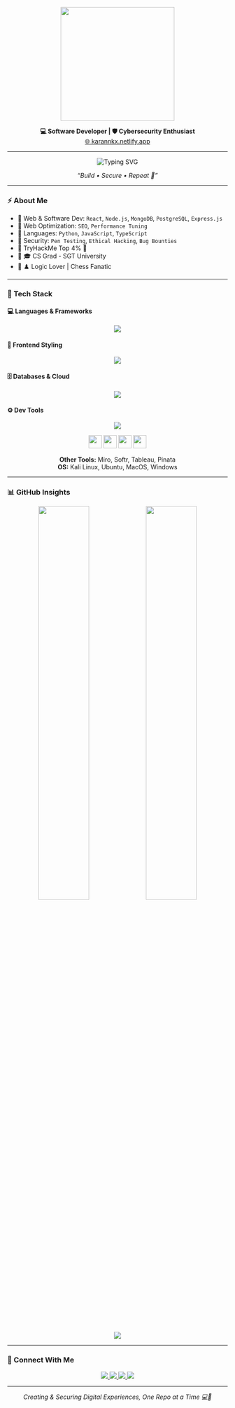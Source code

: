 <p align="center">
  <img src="https://media.giphy.com/media/qgQUggAC3Pfv687qPC/giphy.gif" width="260" />
</p>

<p align="center">
  <b>💻 Software Developer | 🛡️ Cybersecurity Enthusiast</b><br/>
  <a href="https://karannkx.netlify.app" target="_blank">🌐 karannkx.netlify.app</a>
</p>

---

<p align="center">
  <img src="https://readme-typing-svg.demolab.com?font=Fira+Code&pause=1000&color=00BFFF&width=435&lines=%F0%9F%A7%91%E2%80%8D%F0%9F%92%BB+Build+%E2%80%A2+%F0%9F%9B%A1%EF%B8%8F+Secure+%E2%80%A2+%F0%9F%94%81+Repeat" alt="Typing SVG" />
</p>

<p align="center"><i>“Build • Secure • Repeat 🔁”</i></p>

---

### ⚡ About Me

- 🔹 Web & Software Dev: `React`, `Node.js`, `MongoDB`, `PostgreSQL`, `Express.js`
- 🔹 Web Optimization: `SEO`, `Performance Tuning`
- 🔹 Languages: `Python`, `JavaScript`, `TypeScript`
- 🔹 Security: `Pen Testing`, `Ethical Hacking`, `Bug Bounties`
- 🔹 TryHackMe Top 4% 🧠
- 🔹 🎓 CS Grad - SGT University  
- 🔹 ♟️ Logic Lover | Chess Fanatic

---

### 🧠 Tech Stack

#### 💻 Languages & Frameworks
<p align="center">
  <img src="https://skillicons.dev/icons?i=python,js,typescript,react,nodejs,express,flask,wordpress" />
</p>

#### 🎨 Frontend Styling
<p align="center">
  <img src="https://skillicons.dev/icons?i=html,css,tailwind,scss,bootstrap" />
</p>

#### 🗄️ Databases & Cloud
<p align="center">
  <img src="https://skillicons.dev/icons?i=mongodb,postgres,firebase,cloudflare" />
</p>

#### ⚙️ Dev Tools
<p align="center">
  <img src="https://skillicons.dev/icons?i=git,github,jira,vscode" />
</p>

<p align="center">
  <img src="https://img.icons8.com/color/48/000000/metasploit.png" height="30"/>
  <img src="https://img.icons8.com/color/48/000000/sql.png" height="30"/>
  <img src="https://img.icons8.com/color/48/000000/nmap.png" height="30"/>
  <img src="https://cdn.jsdelivr.net/gh/devicons/devicon/icons/linux/linux-original.svg" height="30"/>
</p>

<p align="center">
  <b>Other Tools:</b> Miro, Softr, Tableau, Pinata  
  <br/>
  <b>OS:</b> Kali Linux, Ubuntu, MacOS, Windows
</p>

---

### 📊 GitHub Insights

<p align="center">
  <img src="https://github-readme-stats.vercel.app/api?username=Karannkx&show_icons=true&theme=tokyonight&hide_border=false&count_private=true" width="48%" />
  <img src="https://github-readme-streak-stats.herokuapp.com?user=Karannkx&theme=tokyonight&hide_border=false" width="48%" />
</p>

<p align="center">
  <img src="https://github-readme-stats.vercel.app/api/top-langs/?username=Karannkx&layout=compact&theme=tokyonight&hide_border=false" />
</p>

---

### 🔗 Connect With Me

<p align="center">
  <a href="https://karannkx.netlify.app" target="_blank">
    <img src="https://img.shields.io/badge/Portfolio-00fff7?style=for-the-badge&logo=vercel&logoColor=white"/>
  </a>
  <a href="https://github.com/Karannkx" target="_blank">
    <img src="https://img.shields.io/badge/GitHub-171515?style=for-the-badge&logo=github&logoColor=00fff7"/>
  </a>
  <a href="https://www.linkedin.com/in/karannkx" target="_blank">
    <img src="https://img.shields.io/badge/LinkedIn-0077B5?style=for-the-badge&logo=linkedin&logoColor=white"/>
  </a>
  <a href="https://www.hackerrank.com/Karannkx" target="_blank">
    <img src="https://img.shields.io/badge/HackerRank-2EC866?style=for-the-badge&logo=hackerrank&logoColor=white"/>
  </a>
</p>

---

<p align="center"><i>Creating & Securing Digital Experiences, One Repo at a Time 💻🔐</i></p>
